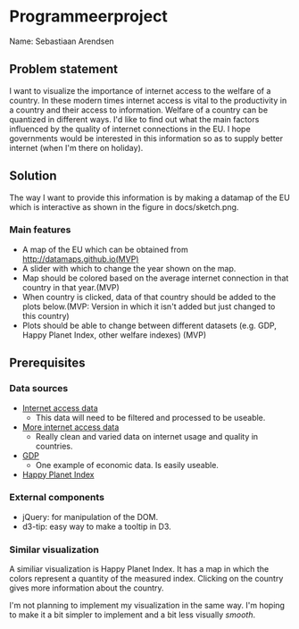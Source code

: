 # Programmeerproject
Name: Sebastiaan Arendsen

## Problem statement
I want to visualize the importance of internet access to the welfare of a country. In these modern times internet access is vital to the productivity in a country and their access to information. Welfare of a country can be quantized in different ways. I'd like to find out what the main factors influenced by the quality of internet connections in the EU. I hope governments would be interested in this information so as to supply better internet (when I'm there on holiday).

## Solution
The way I want to provide this information is by making a datamap of the EU which is interactive as shown in the figure in docs/sketch.png.

### Main features
* A map of the EU which can be obtained from http://datamaps.github.io(MVP)
* A slider with which to change the year shown on the map.
* Map should be colored based on the average internet connection in that country in that year.(MVP)
* When country is clicked, data of that country should be added to the plots below.(MVP: Version in which it isn't added but just changed to this country)
* Plots should be able to change between different datasets (e.g. GDP, Happy Planet Index, other welfare indexes) (MVP)

## Prerequisites
### Data sources
* [Internet access data](http://appsso.eurostat.ec.europa.eu/nui/show.do?dataset=isoc_ci_it_en2&lang=en)
    * This data will need to be filtered and processed to be useable.
* [More internet access data](https://theinclusiveinternet.eiu.com/explore/countries/performance)
    * Really clean and varied data on internet usage and quality in countries.
* [GDP](https://data.worldbank.org/indicator/NY.GDP.MKTP.CD)
    * One example of economic data. Is easily useable.
* [Happy Planet Index](http://happyplanetindex.org/countries)

### External components
* jQuery: for manipulation of the DOM.
* d3-tip: easy way to make a tooltip in D3.

### Similar visualization
A similiar visualization is Happy Planet Index. It has a map in which the colors represent a quantity of the measured index. Clicking on the country gives more information about the country.

I'm not planning to implement my visualization in the same way. I'm hoping to make it a bit simpler to implement and a bit less visually *smooth*. 
